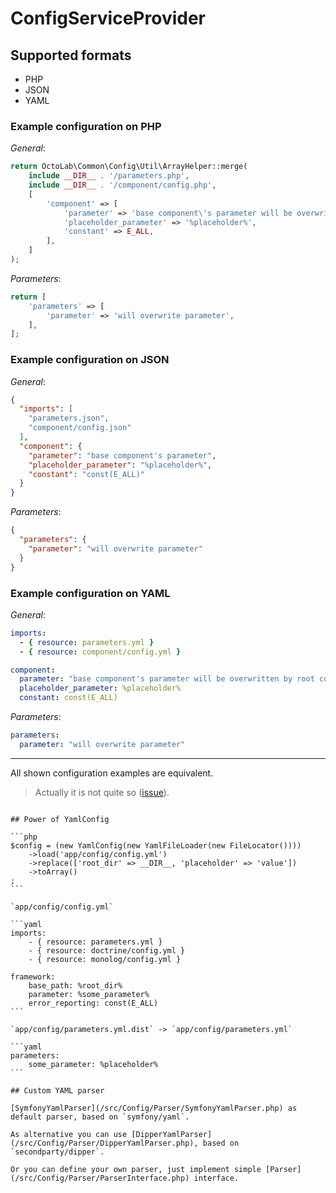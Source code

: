 # ConfigServiceProvider

## Supported formats

* PHP
* JSON
* YAML

### Example configuration on PHP

_General_:

```php
return OctoLab\Common\Config\Util\ArrayHelper::merge(
    include __DIR__ . '/parameters.php',
    include __DIR__ . '/component/config.php',
    [
        'component' => [
            'parameter' => 'base component\'s parameter will be overwritten by root config',
            'placeholder_parameter' => '%placeholder%',
            'constant' => E_ALL,
        ],
    ]
);
```

_Parameters_:

```php
return [
    'parameters' => [
        'parameter' => 'will overwrite parameter',
    ],
];
```

### Example configuration on JSON

_General_:

```json
{
  "imports": [
    "parameters.json",
    "component/config.json"
  ],
  "component": {
    "parameter": "base component's parameter",
    "placeholder_parameter": "%placeholder%",
    "constant": "const(E_ALL)"
  }
}
```

_Parameters_:

```json
{
  "parameters": {
    "parameter": "will overwrite parameter"
  }
}
```

### Example configuration on YAML

_General_:

```yml
imports:
  - { resource: parameters.yml }
  - { resource: component/config.yml }

component:
  parameter: "base component's parameter will be overwritten by root config"
  placeholder_parameter: %placeholder%
  constant: const(E_ALL)
```

_Parameters_:

```yml
parameters:
  parameter: "will overwrite parameter"
```

---

All shown configuration examples are equivalent.

> Actually it is not quite so ([issue](https://github.com/kamilsk/Common/issues/22)).

~~~

## Power of YamlConfig

```php
$config = (new YamlConfig(new YamlFileLoader(new FileLocator())))
    ->load('app/config/config.yml')
    ->replace(['root_dir' => __DIR__, 'placeholder' => 'value'])
    ->toArray()
;
```

`app/config/config.yml`

```yaml
imports:
    - { resource: parameters.yml }
    - { resource: doctrine/config.yml }
    - { resource: monolog/config.yml }

framework:
    base_path: %root_dir%
    parameter: %some_parameter%
    error_reporting: const(E_ALL)
```

`app/config/parameters.yml.dist` -> `app/config/parameters.yml`

```yaml
parameters:
    some_parameter: %placeholder%
```

## Custom YAML parser

[SymfonyYamlParser](/src/Config/Parser/SymfonyYamlParser.php) as default parser, based on `symfony/yaml`.

As alternative you can use [DipperYamlParser](/src/Config/Parser/DipperYamlParser.php), based on `secondparty/dipper`.

Or you can define your own parser, just implement simple [Parser](/src/Config/Parser/ParserInterface.php) interface.
